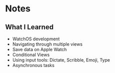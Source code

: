 #  Notes
## What I Learned
- WatchOS development
- Navigating through multiple views
- Save data on Apple Watch
- Conditional Views
- Using input tools: Dictate, Scribble, Emoji, Type
- Asynchronous tasks
